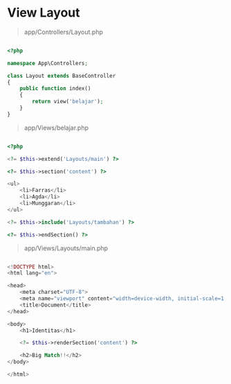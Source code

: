 # View Layout

> app/Controllers/Layout.php

```php

<?php

namespace App\Controllers;

class Layout extends BaseController
{
    public function index()
    {
        return view('belajar');
    }
}

```

> app/Views/belajar.php

```php

<?php

<?= $this->extend('Layouts/main') ?>

<?= $this->section('content') ?>

<ul>
    <li>Farras</li>
    <li>Agda</li>
    <li>Munggaran</li>
</ul>

<?= $this->include('Layouts/tambahan') ?>

<?= $this->endSection() ?>

```

> app/Views/Layouts/main.php

```php

<!DOCTYPE html>
<html lang="en">

<head>
    <meta charset="UTF-8">
    <meta name="viewport" content="width=device-width, initial-scale=1.0">
    <title>Document</title>
</head>

<body>
    <h1>Identitas</h1>

    <?= $this->renderSection('content') ?>

    <h2>Big Match!!</h2>
</body>

</html>

```
